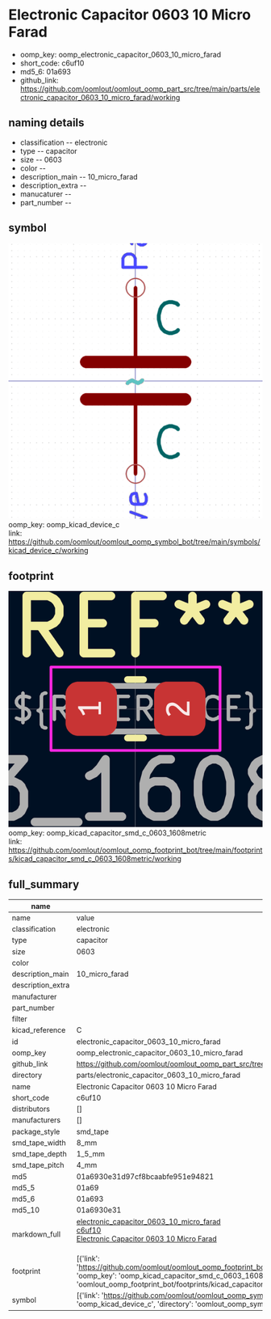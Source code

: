 # Electronic Capacitor 0603 10 Micro Farad

  
* oomp_key: oomp_electronic_capacitor_0603_10_micro_farad 
* short_code: c6uf10
* md5_6: 01a693  
* github_link: https://github.com/oomlout/oomlout_oomp_part_src/tree/main/parts/electronic_capacitor_0603_10_micro_farad/working  
## naming details
* classification -- electronic
* type -- capacitor
* size -- 0603
* color -- 
* description_main -- 10_micro_farad
* description_extra -- 
* manucaturer -- 
* part_number -- 



## symbol

![](symbol/0/working/working_600.png)  
oomp_key: oomp_kicad_device_c  
link: https://github.com/oomlout/oomlout_oomp_symbol_bot/tree/main/symbols/kicad_device_c/working  

## footprint

![](footprint/0/working/working_600.png)  
oomp_key: oomp_kicad_capacitor_smd_c_0603_1608metric  
link: https://github.com/oomlout/oomlout_oomp_footprint_bot/tree/main/footprints/kicad_capacitor_smd_c_0603_1608metric/working  

## full_summary
| name | value | 
| --- | --- | 
| name | value | 
| classification | electronic | 
| type | capacitor | 
| size | 0603 | 
| color |  | 
| description_main | 10_micro_farad | 
| description_extra |  | 
| manufacturer |  | 
| part_number |  | 
| filter |  | 
| kicad_reference | C | 
| id | electronic_capacitor_0603_10_micro_farad | 
| oomp_key | oomp_electronic_capacitor_0603_10_micro_farad | 
| github_link | https://github.com/oomlout/oomlout_oomp_part_src/tree/main/parts/electronic_capacitor_0603_10_micro_farad/working | 
| directory | parts/electronic_capacitor_0603_10_micro_farad | 
| name | Electronic Capacitor 0603 10 Micro Farad | 
| short_code | c6uf10 | 
| distributors | [] | 
| manufacturers | [] | 
| package_style | smd_tape | 
| smd_tape_width | 8_mm | 
| smd_tape_depth | 1_5_mm | 
| smd_tape_pitch | 4_mm | 
| md5 | 01a6930e31d97cf8bcaabfe951e94821 | 
| md5_5 | 01a69 | 
| md5_6 | 01a693 | 
| md5_10 | 01a6930e31 | 
| markdown_full | [electronic_capacitor_0603_10_micro_farad](https://github.com/oomlout/oomlout_oomp_part_src/tree/main/parts/electronic_capacitor_0603_10_micro_farad/working)<br>[c6uf10](https://github.com/oomlout/oomlout_oomp_part_src/tree/main/parts/electronic_capacitor_0603_10_micro_farad/working)<br>[Electronic Capacitor 0603 10 Micro Farad](https://github.com/oomlout/oomlout_oomp_part_src/tree/main/parts/electronic_capacitor_0603_10_micro_farad/working)<br><br> | 
| footprint | [{'link': 'https://github.com/oomlout/oomlout_oomp_footprint_bot/tree/main/foootprntss/kicad_capacitor_smd_c_0603_1608metric', 'oomp_key': 'oomp_kicad_capacitor_smd_c_0603_1608metric', 'directory': 'oomlout_oomp_footprint_bot/footprints/kicad_capacitor_smd_c_0603_1608metric//working/working.kicad_mod'}] | 
| symbol | [{'link': 'https://github.com/oomlout/oomlout_oomp_symbol_bot/tree/main/symbols/kicad_device_c', 'oomp_key': 'oomp_kicad_device_c', 'directory': 'oomlout_oomp_symbol_bot/symbols/kicad_device_c//working/working.kicad_sym'}] | 
